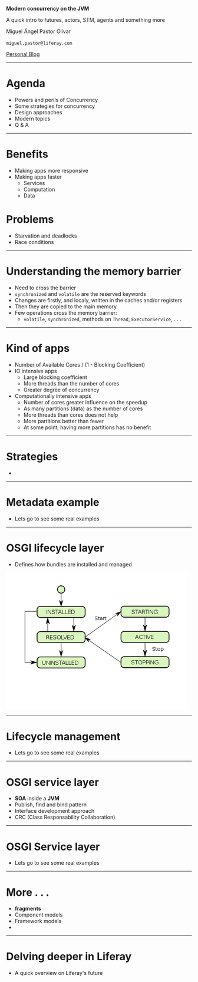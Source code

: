 __Modern concurrency on the JVM__

A quick intro to futures, actors, STM, agents and something more

Miguel Ángel Pastor Olivar

`miguel.pastor@liferay.com`

[Personal Blog](http://migue.github.com)

---

Agenda
======

- Powers and perils of Concurrency
- Some strategies for concurrency
- Design approaches
- Modern topics
- Q & A

---

Benefits
==================

- Making apps more responsive
- Making apps faster
	- Services
	- Computation
	- Data

Problems
==========================

- Starvation and deadlocks
- Race conditions
---

Understanding the memory barrier
=================================
- Need to cross the barrier
- `synchronized` and `volatile` are the reserved keywords
- Changes are firstly, and localy, written in the caches and/or registers
- Then they are copied to the main memory
- Few operations cross the memory barrier:
	- `volatile`, `synchronized`, methods on `Thread`, `ExecutorService`, . . .

---

Kind of apps
============
- Number of Available Cores / (1 - Blocking Coefficient)
- IO intensive apps
	- Large blocking coefficient
	- More threads than the number of cores
	- Greater degree of concurrency
- Computationally intensive apps
	- Number of cores greater influence on the speedup
	- As many partitions (data) as the number of cores
	- More threads than cores does not help
	- More partitions better than fewer	
	- At some point, having more partitions has no benefit 

---

Strategies
==========
- 

---

Metadata example
================

- Lets go to see some real examples

---

OSGI lifecycle layer
====================

- Defines how bundles are installed and managed

![osgi_bundle_lifecycle](img/osgi_bundle_lifecycle.png)

---

Lifecycle management
====================

- Lets go to see some real examples

---

OSGI service layer
==================

- __SOA__ inside a __JVM__
- Publish, find and bind pattern
- Interface development approach
- CRC (Class Responsability Collaboration)

---

OSGI Service layer
==================

- Lets go to see some real examples

---

More . . .
===========

- __fragments__
- Component models
- Framework models
-

---

Delving deeper in Liferay
=========================

- A quick overview on Liferay's future
